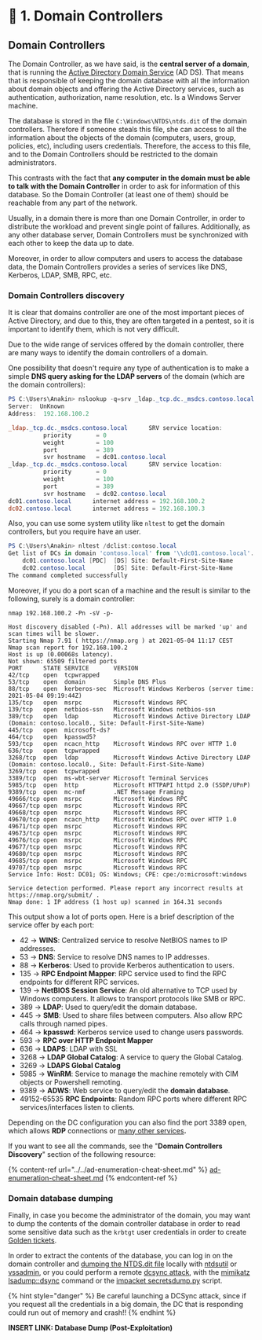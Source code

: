 # 📓 1. Domain Controllers

## Domain Controllers

The Domain Controller, as we have said, is the **central server of a domain**, that is running the [Active Directory Domain Service](https://docs.microsoft.com/en-us/windows-server/identity/ad-ds/get-started/virtual-dc/active-directory-domain-services-overview) (AD DS). That means that is responsible of keeping the domain database with all the information about domain objects and offering the Active Directory services, such as authentication, authorization, name resolution, etc. Is a Windows Server machine.

The database is stored in the file `C:\Windows\NTDS\ntds.dit` of the domain controllers. Therefore if someone steals this file, she can access to all the information about the objects of the domain (computers, users, group, policies, etc), including users credentials. Therefore, the access to this file, and to the Domain Controllers should be restricted to the domain administrators.

This contrasts with the fact that **any computer in the domain must be able to talk with the Domain Controller** in order to ask for information of this database. So the Domain Controller (at least one of them) should be reachable from any part of the network.

Usually, in a domain there is more than one Domain Controller, in order to distribute the workload and prevent single point of failures. Additionally, as any other database server, Domain Controllers must be synchronized with each other to keep the data up to date.

Moreover, in order to allow computers and users to access the database data, the Domain Controllers provides a series of services like DNS, Kerberos, LDAP, SMB, RPC, etc.

### **Domain Controllers discovery**

It is clear that domains controller are one of the most important pieces of Active Directory, and due to this, they are often targeted in a pentest, so it is important to identify them, which is not very difficult.

Due to the wide range of services offered by the domain controller, there are many ways to identify the domain controllers of a domain.

One possibility that doesn't require any type of authentication is to make a simple **DNS query asking for the LDAP servers** of the domain (which are the domain controllers):

```powershell
PS C:\Users\Anakin> nslookup -q=srv _ldap._tcp.dc._msdcs.contoso.local
Server:  UnKnown
Address:  192.168.100.2

_ldap._tcp.dc._msdcs.contoso.local      SRV service location:
          priority       = 0
          weight         = 100
          port           = 389
          svr hostname   = dc01.contoso.local
_ldap._tcp.dc._msdcs.contoso.local      SRV service location:
          priority       = 0
          weight         = 100
          port           = 389
          svr hostname   = dc02.contoso.local
dc01.contoso.local      internet address = 192.168.100.2
dc02.contoso.local      internet address = 192.168.100.3
```

Also, you can use some system utility like `nltest` to get the domain controllers, but you require have an user.

```powershell
PS C:\Users\Anakin> nltest /dclist:contoso.local
Get list of DCs in domain 'contoso.local' from '\\dc01.contoso.local'.
    dc01.contoso.local [PDC]  [DS] Site: Default-First-Site-Name
    dc02.contoso.local        [DS] Site: Default-First-Site-Name
The command completed successfully
```

Moreover, if you do a port scan of a machine and the result is similar to the following, surely is a domain controller:

```
nmap 192.168.100.2 -Pn -sV -p-

Host discovery disabled (-Pn). All addresses will be marked 'up' and scan times will be slower.
Starting Nmap 7.91 ( https://nmap.org ) at 2021-05-04 11:17 CEST
Nmap scan report for 192.168.100.2
Host is up (0.00068s latency).
Not shown: 65509 filtered ports
PORT      STATE SERVICE       VERSION
42/tcp    open  tcpwrapped
53/tcp    open  domain        Simple DNS Plus
88/tcp    open  kerberos-sec  Microsoft Windows Kerberos (server time: 2021-05-04 09:19:44Z)
135/tcp   open  msrpc         Microsoft Windows RPC
139/tcp   open  netbios-ssn   Microsoft Windows netbios-ssn
389/tcp   open  ldap          Microsoft Windows Active Directory LDAP (Domain: contoso.local0., Site: Default-First-Site-Name)
445/tcp   open  microsoft-ds?
464/tcp   open  kpasswd5?
593/tcp   open  ncacn_http    Microsoft Windows RPC over HTTP 1.0
636/tcp   open  tcpwrapped
3268/tcp  open  ldap          Microsoft Windows Active Directory LDAP (Domain: contoso.local0., Site: Default-First-Site-Name)
3269/tcp  open  tcpwrapped
3389/tcp  open  ms-wbt-server Microsoft Terminal Services
5985/tcp  open  http          Microsoft HTTPAPI httpd 2.0 (SSDP/UPnP)
9389/tcp  open  mc-nmf        .NET Message Framing
49666/tcp open  msrpc         Microsoft Windows RPC
49667/tcp open  msrpc         Microsoft Windows RPC
49668/tcp open  msrpc         Microsoft Windows RPC
49670/tcp open  ncacn_http    Microsoft Windows RPC over HTTP 1.0
49671/tcp open  msrpc         Microsoft Windows RPC
49673/tcp open  msrpc         Microsoft Windows RPC
49676/tcp open  msrpc         Microsoft Windows RPC
49677/tcp open  msrpc         Microsoft Windows RPC
49680/tcp open  msrpc         Microsoft Windows RPC
49685/tcp open  msrpc         Microsoft Windows RPC
49707/tcp open  msrpc         Microsoft Windows RPC
Service Info: Host: DC01; OS: Windows; CPE: cpe:/o:microsoft:windows

Service detection performed. Please report any incorrect results at https://nmap.org/submit/ .
Nmap done: 1 IP address (1 host up) scanned in 164.31 seconds
```

This output show a lot of ports open. Here is a brief description of the service offer by each port:

* 42 -> **WINS**: Centralized service to resolve NetBIOS names to IP addresses.
* 53 -> **DNS**: Service to resolve DNS names to IP addresses.
* 88 -> **Kerberos**: Used to provide Kerberos authentication to users.
* 135 -> **RPC Endpoint Mapper**: RPC service used to find the RPC endpoints for different RPC services.
* 139 -> **NetBIOS Session Service**: An old alternative to TCP used by Windows computers. It allows to transport protocols like SMB or RPC.
* 389 -> **LDAP**: Used to query/edit the domain database.
* 445 -> **SMB**: Used to share files between computers. Also allow RPC calls through named pipes.
* 464 -> **kpasswd**: Kerberos service used to change users passwords.
* 593 -> **RPC over HTTP Endpoint Mapper**
* 636 -> **LDAPS**: LDAP with SSL
* 3268 -> **LDAP Global Catalog**: A service to query the Global Catalog.
* 3269 -> **LDAPS Global Catalog**
* 5985 -> **WinRM**: Service to manage the machine remotely with CIM objects or Powershell remoting.
* 9389 -> **ADWS**: Web service to query/edit the **domain database**.
* 49152-65535 **RPC Endpoints**: Random RPC ports where different RPC services/interfaces listen to clients.

Depending on the DC configuration you can also find the port 3389 open, which allows **RDP** connections or [many other services](https://docs.microsoft.com/en-US/troubleshoot/windows-server/networking/service-overview-and-network-port-requirements)**.**&#x20;

If you want to see all the commands, see the "**Domain Controllers Discovery**" section of the following resource:

{% content-ref url="../../ad-enumeration-cheat-sheet.md" %}
[ad-enumeration-cheat-sheet.md](../../ad-enumeration-cheat-sheet.md)
{% endcontent-ref %}

### **Domain database dumping**

Finally, in case you become the administrator of the domain, you may want to dump the contents of the domain controller database in order to read some sensitive data such as the `krbtgt` user credentials in order to create [Golden tickets](https://en.hackndo.com/kerberos-silver-golden-tickets/).

In order to extract the contents of the database, you can log in on the domain controller and [dumping the NTDS.dit file](https://www.ired.team/offensive-security/credential-access-and-credential-dumping/ntds.dit-enumeration#no-credentials-ntdsutil) locally with [ntdsutil](https://docs.microsoft.com/en-us/previous-versions/windows/it-pro/windows-server-2012-r2-and-2012/cc753343\(v=ws.11\)) or [vssadmin](https://docs.microsoft.com/en-gb/windows-server/administration/windows-commands/vssadmin), or you could perform a remote [dcsync attack](https://adsecurity.org/?p=1729), with the [mimikatz lsadump::dsync](https://github.com/gentilkiwi/mimikatz/wiki/module-\~-lsadump#dcsync) command or the [impacket secretsdump.py](https://github.com/SecureAuthCorp/impacket/blob/master/examples/secretsdump.py) script.

{% hint style="danger" %}
Be careful launching a DCSync attack, since if you request all the credentials in a big domain, the DC that is responding could run out of memory and crash!!
{% endhint %}

**INSERT LINK: Database Dump (Post-Exploitation)**
